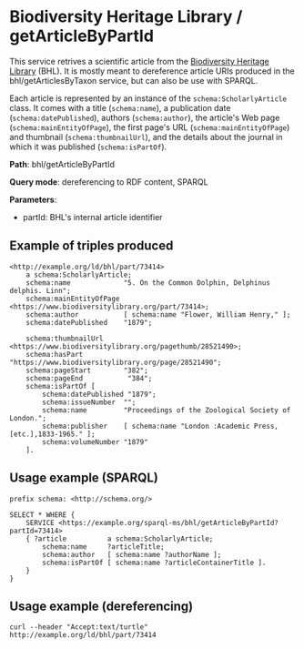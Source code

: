 # Biodiversity Heritage Library / getArticleByPartId

This service retrives a scientific article from the [Biodiversity Heritage Library](https://www.biodiversitylibrary.org/) (BHL).
It is mostly meant to dereference article URIs produced in the bhl/getArticlesByTaxon service, but can also be use with SPARQL.

Each article is represented by an instance of the `schema:ScholarlyArticle` class. It comes with a title (`schema:name`), a publication date (`schema:datePublished`), authors (`schema:author`), the article's Web page (`schema:mainEntityOfPage`), the first page's URL (`schema:mainEntityOfPage`) and thumbnail (`schema:thumbnailUrl`), and the details about the journal in which it was published (`schema:isPartOf`).


**Path**: bhl/getArticleByPartId

**Query mode**: dereferencing to RDF content, SPARQL

**Parameters**:
- partId: BHL's internal article identifier


## Example of triples produced

    <http://example.org/ld/bhl/part/73414>
        a schema:ScholarlyArticle;
        schema:name             "5. On the Common Dolphin, Delphinus delphis. Linn";
        schema:mainEntityOfPage <https://www.biodiversitylibrary.org/part/73414>;
        schema:author           [ schema:name "Flower, William Henry," ];
        schema:datePublished    "1879";
        
        schema:thumbnailUrl     <https://www.biodiversitylibrary.org/pagethumb/28521490>;
        schema:hasPart          "https://www.biodiversitylibrary.org/page/28521490";
        schema:pageStart        "382";
        schema:pageEnd           "384";
        schema:isPartOf [
            schema:datePublished "1879";
            schema:issueNumber  "";
            schema:name         "Proceedings of the Zoological Society of London.";
            schema:publisher    [ schema:name "London :Academic Press, [etc.],1833-1965." ];
            schema:volumeNumber "1879"
        ].

## Usage example (SPARQL)

    prefix schema: <http://schema.org/>
    
    SELECT * WHERE {
        SERVICE <https://example.org/sparql-ms/bhl/getArticleByPartId?partId=73414>
        { ?article          a schema:ScholarlyArticle;
            schema:name     ?articleTitle;
            schema:author   [ schema:name ?authorName ];
            schema:isPartOf [ schema:name ?articleContainerTitle ].
        }
    }
    
## Usage example (dereferencing)

    curl --header "Accept:text/turtle" http://example.org/ld/bhl/part/73414
    